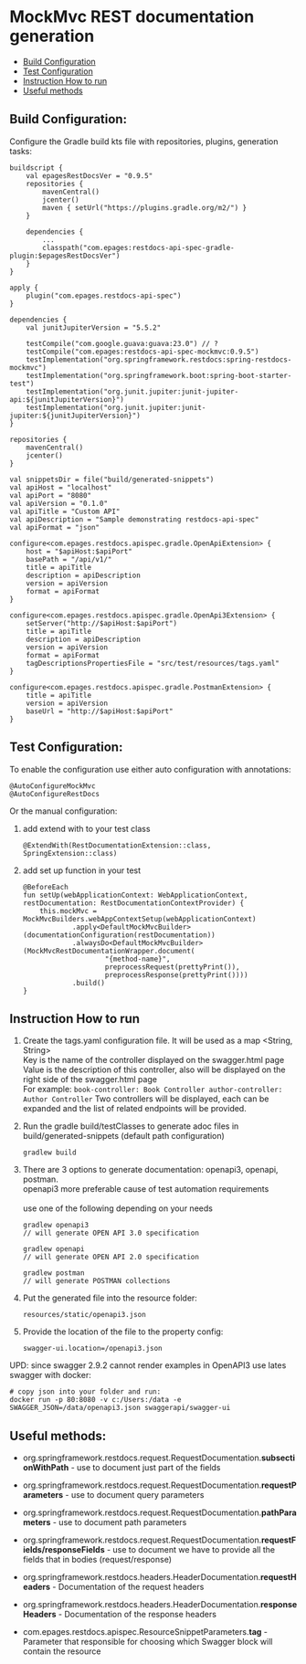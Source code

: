 # MockMvc REST documentation generation

- [Build Configuration](#build-configuration)
- [Test Configuration](#test-configuration)
- [Instruction How to run](#how-to-run)
- [Useful methods](#useful-methods)

## Build Configuration:

Configure the Gradle build kts file with repositories, plugins, generation tasks:

```$kotlin
buildscript {
    val epagesRestDocsVer = "0.9.5"
    repositories {
        mavenCentral()
        jcenter()
        maven { setUrl("https://plugins.gradle.org/m2/") }
    }

    dependencies {
        ...
        classpath("com.epages:restdocs-api-spec-gradle-plugin:$epagesRestDocsVer")
    }
}

apply {
    plugin("com.epages.restdocs-api-spec")
}

dependencies {
    val junitJupiterVersion = "5.5.2"

    testCompile("com.google.guava:guava:23.0") // ?
    testCompile("com.epages:restdocs-api-spec-mockmvc:0.9.5")
    testImplementation("org.springframework.restdocs:spring-restdocs-mockmvc")
    testImplementation("org.springframework.boot:spring-boot-starter-test")
    testImplementation("org.junit.jupiter:junit-jupiter-api:${junitJupiterVersion}")
    testImplementation("org.junit.jupiter:junit-jupiter:${junitJupiterVersion}")
}

repositories {
    mavenCentral()
    jcenter()
}

val snippetsDir = file("build/generated-snippets")
val apiHost = "localhost"
val apiPort = "8080"
val apiVersion = "0.1.0"
val apiTitle = "Custom API"
val apiDescription = "Sample demonstrating restdocs-api-spec"
val apiFormat = "json"

configure<com.epages.restdocs.apispec.gradle.OpenApiExtension> {
    host = "$apiHost:$apiPort"
    basePath = "/api/v1/"
    title = apiTitle
    description = apiDescription
    version = apiVersion
    format = apiFormat
}

configure<com.epages.restdocs.apispec.gradle.OpenApi3Extension> {
    setServer("http://$apiHost:$apiPort")
    title = apiTitle
    description = apiDescription
    version = apiVersion
    format = apiFormat
    tagDescriptionsPropertiesFile = "src/test/resources/tags.yaml"
}

configure<com.epages.restdocs.apispec.gradle.PostmanExtension> {
    title = apiTitle
    version = apiVersion
    baseUrl = "http://$apiHost:$apiPort"
}
```

## Test Configuration:

To enable the configuration use either auto configuration with annotations:

```
@AutoConfigureMockMvc
@AutoConfigureRestDocs
```
    
Or the manual configuration:
1. add extend with to your test class 
    ```
    @ExtendWith(RestDocumentationExtension::class, SpringExtension::class)
    ```
  
2. add set up function in your test
    ```
    @BeforeEach
    fun setUp(webApplicationContext: WebApplicationContext, restDocumentation: RestDocumentationContextProvider) {
        this.mockMvc = MockMvcBuilders.webAppContextSetup(webApplicationContext)
                .apply<DefaultMockMvcBuilder>(documentationConfiguration(restDocumentation))
                .alwaysDo<DefaultMockMvcBuilder>(MockMvcRestDocumentationWrapper.document(
                        "{method-name}",
                        preprocessRequest(prettyPrint()),
                        preprocessResponse(prettyPrint())))
                .build()
    }
    ```  

## Instruction How to run

1. Create the tags.yaml configuration file. It will be used as a map <String, String>
   <br>Key is the name of the controller displayed on the swagger.html page
   <br>Value is the description of this controller, also will be displayed on the right side of the swagger.html page
   <br>For example:
       ```
       book-controller: Book Controller
       author-controller: Author Controller
       ``` 
   Two controllers will be displayed, each can be expanded and the list of related endpoints will be provided. 

2. Run the gradle build/testClasses to generate adoc files in build/generated-snippets (default path configuration)

    ```
    gradlew build
    ```

3. There are 3 options to generate documentation: openapi3, openapi, postman.
<br>openapi3 more preferable cause of test automation requirements  
<br>use one of the following depending on your needs

    ```
    gradlew openapi3
    // will generate OPEN API 3.0 specification
    ```

    ```
    gradlew openapi
    // will generate OPEN API 2.0 specification
    ```

    ```
    gradlew postman
    // will generate POSTMAN collections
    ```

4. Put the generated file into the resource folder:

    ```
    resources/static/openapi3.json
    ```

5. Provide the location of the file to the property config:
    ```
    swagger-ui.location=/openapi3.json
    ```

UPD: since swagger 2.9.2 cannot render examples in OpenAPI3 use lates swagger with docker:

```shell
# copy json into your folder and run:
docker run -p 80:8080 -v c:/Users:/data -e SWAGGER_JSON=/data/openapi3.json swaggerapi/swagger-ui
```  

## Useful methods:

* org.springframework.restdocs.request.RequestDocumentation.**subsectionWithPath** - 
use to document just part of the fields

* org.springframework.restdocs.request.RequestDocumentation.**requestParameters** - 
use to document query parameters 

* org.springframework.restdocs.request.RequestDocumentation.**pathParameters** - 
use to document path parameters

* org.springframework.restdocs.request.RequestDocumentation.**requestFields/responseFields** - 
use to document we have to provide all the fields that in bodies (request/response)

* org.springframework.restdocs.headers.HeaderDocumentation.**requestHeaders** - 
Documentation of the request headers 

* org.springframework.restdocs.headers.HeaderDocumentation.**responseHeaders** - 
Documentation of the response headers

* com.epages.restdocs.apispec.ResourceSnippetParameters.**tag** - 
Parameter that responsible for choosing which Swagger block will contain the resource 